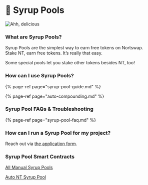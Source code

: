 # 🍯 Syrup Pools

![Ahh, delicious](../../.gitbook/assets/masthead%20%281%29.png)

### **What are Syrup Pools?**

Syrup Pools are the simplest way to earn free tokens on Nortswap.  
Stake NT, earn free tokens. It’s really that easy.

Some special pools let you stake other tokens besides NT, too!

### **How can I use Syrup Pools?**

{% page-ref page="syrup-pool-guide.md" %}

{% page-ref page="auto-compounding.md" %}

### Syrup Pool FAQs & Troubleshooting

{% page-ref page="syrup-pool-faq.md" %}

### **How can I run a Syrup Pool for my project?**

Reach out via [the application form](https://docs.nortswap.finance/contact-us/business-partnerships).

### Syrup Pool Smart Contracts <a id="docs-internal-guid-c4c16237-7fff-3c33-3a56-18ccd8853f86"></a>

[All Manual Syrup Pools](../../code/smart-contracts/main-staking-masterchef-contract.md)

[Auto NT Syrup Pool](../../code/smart-contracts/cakevault.md)

### <a id="docs-internal-guid-c4c16237-7fff-3c33-3a56-18ccd8853f86"></a>

